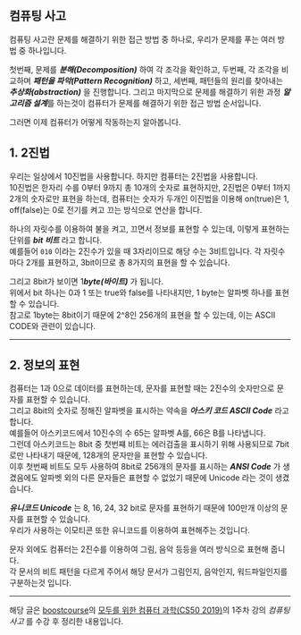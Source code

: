 ## 컴퓨팅 사고

컴퓨팅 사고란 문제를 해결하기 위한 접근 방법 중 하나로, 우리가 문제를 푸는 여러 방법 중 하나입니다.

첫번째, 문제를 ***분해(Decomposition)*** 하여 각 조각을 확인하고, 두번째, 각 조각을 비교하며 ***패턴을 파악(Pattern Recognition)*** 하고, 세번째, 패턴들의 원리를 찾아내는 ***추상화(abstraction)*** 을 진행합니다. 그리고 마지막으로 문제를 해결하기 위한 과정 ***알고리즘 설계***를 하는것이 컴퓨터가 문제를 해결하기 위한 접근 방법 순서입니다.

그러면 이제 컴퓨터가 어떻게 작동하는지 알아봅니다.<br>

## 1. 2진법

우리는 일상에서 10진법을 사용합니다. 하지만 컴퓨터는 2진법을 사용합니다.<br>
10진법은 한자리 수를 0부터 9까지 총 10개의 숫자로 표현하지만, 2진법은 0부터 1까지 2개의 숫자로만 표현을 하는데,
컴퓨터는 숫자가 두개인 이진법을 이용해 on(true)은 1, off(false)는 0로 전기를 켜고 끄는 방식으로 연산을 합니다.

하나의 자릿수를 이용하여 불을 켜고, 끄면서 정보를 표현할 수 있는데, 이렇게 표현하는 단위를 ***bit 비트*** 라고 합니다.<br>
예를들어 `010` 이라는 2진수가 있을 때 3자리이므로 해당 수는 3비트입니다. 각 자릿수마다 2개를 표현하고, 3bit이므로 총 8가지의 표현을 할 수 있습니다.

그리고 8bit가 보이면 1***byte(바이트)*** 가 됩니다.<br>
위에서 bit 하나는 0과 1 또는 true와 false를 나타내지만, 1 byte는 알파벳 하나를 표현할 수 있습니다.<br>
참고로 1byte는 8bit이기 때문에 2^8인 256개의 표현을 할 수 있는데, 이는 ASCII CODE와 관련이 있습니다.

-----

## 2. 정보의 표현

컴퓨터는 1과 0으로 데이터를 표현하는데, 문자를 표현할 때는 2진수의 숫자만으로 문자를 표현할 수 있습니다.<br>
그리고 8bit의 숫자로 정해진 알파벳을 표시하는 약속을 ***아스키 코드 ASCII Code*** 라고 합니다. <br>
예를들어 아스키코드에서 10진수의 수 65는 알파벳 A를, 66은 B를 나타냅니다. <br>
그런데 아스키코드는 8bit 중 첫번쨰 비트는 에러검출을 표시하기 위해 사용되므로 7bit로만 나타내기 때문에, 128개의 문자만을 표현할 수 있습니다. <br>
이후 첫번째 비트도 모두 사용하여 8bit로 256개의 문자를 표시하는 ***ANSI Code*** 가 생겼음에도 알파벳 외의 다른 문자들은 표현할 수 없었기 때문에 Unicode 라는 것이 생겼습니다.

***유니코드 Unicode*** 는 8, 16, 24, 32 bit로 문자를 표현하기 때문에 100만개 이상의 문자를 표현할 수 있숩니다. <br>
우리가 사용하는 이모티콘 또한 유니코드를 이용하여 표현해주는 것입니다.

문자 외에도 컴퓨터는 2진수를 이용하여 그림, 음악 등등을 여러 방식으로 표현해 줍니다. <br>
각 문서의 비트 패턴을 다르게 주어서 해당 문서가 그림인지, 음악인지, 워드파일인지를 구분하는것 입니다.

-----

해당 글은 [boostcourse](https://www.boostcourse.org)의 [모두를 위한 컴퓨터 과학(CS50 2019)](https://www.boostcourse.org/cs112/j)의 1주차 강의 *컴퓨팅 사고* 를 수강 후 정리한 내용입니다.
